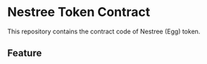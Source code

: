 # Nestree Token Contract
This repository contains the contract code of Nestree (Egg) token.

## Feature

